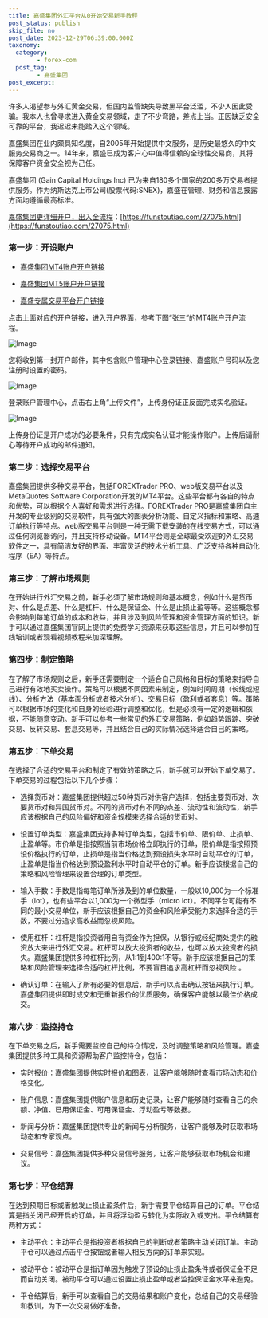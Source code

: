 ```yaml
---
title: 嘉盛集团外汇平台从0开始交易新手教程
post_status: publish
skip_file: no
post_date: 2023-12-29T06:39:00.000Z
taxonomy:
  category:
        - forex-com
  post_tag:
        - 嘉盛集团
post_excerpt: 
---
```

许多人渴望参与外汇黄金交易，但国内监管缺失导致黑平台泛滥，不少人因此受骗。我本人也曾寻求进入黄金交易领域，走了不少弯路，差点上当。正因缺乏安全可靠的平台，我迟迟未能踏入这个领域。

嘉盛集团在业内颇具知名度，自2005年开始提供中文服务，是历史最悠久的中文服务交易商之一。14年来，嘉盛已成为客户心中值得信赖的全球性交易商，其将保障客户资金安全视为己任。

嘉盛集团 (Gain Capital Holdings Inc) 已为来自180多个国家的200多万交易者提供服务。作为纳斯达克上市公司(股票代码:SNEX)，嘉盛在管理、财务和信息披露方面均遵循最高标准。

[嘉盛集团更详细开户，出入金流程](https://funstoutiao.com/27075.html)：[https://funstoutiao.com/27075.html](https://funstoutiao.com/27075.html)

### 第一步：开设账户

* [嘉盛集团MT4账户开户链接](https://s.ssgg.net/jsmt4)

* [嘉盛集团MT5账户开户链接](https://s.ssgg.net/jsmt5)

* [嘉盛专属交易平台开户链接](https://s.ssgg.net/js)

点击上面对应的开户链接，进入开户界面，参考下图“张三”的MT4账户开户流程。

![Image](https://prod-files-secure.s3.us-west-2.amazonaws.com/39ed1227-6d7d-4570-be36-9ccd4a2c4241/7a167aea-686b-400d-af59-4e18eb607a40/640.png?X-Amz-Algorithm=AWS4-HMAC-SHA256&X-Amz-Content-Sha256=UNSIGNED-PAYLOAD&X-Amz-Credential=ASIAZI2LB4662FZ4OSGD%2F20250511%2Fus-west-2%2Fs3%2Faws4_request&X-Amz-Date=20250511T221307Z&X-Amz-Expires=3600&X-Amz-Security-Token=IQoJb3JpZ2luX2VjEB4aCXVzLXdlc3QtMiJIMEYCIQCCepY2%2BZD5yHD4QgOytTTQL6SwULN96C1%2FO%2F2oNGOSSAIhALuoxhfvvd%2B5sA13FXpt5JMZdhemWgJxsiniinGgIl9eKogECMf%2F%2F%2F%2F%2F%2F%2F%2F%2F%2FwEQABoMNjM3NDIzMTgzODA1IgwAafAKIQQaPZ4bRmAq3AOJldE%2FxoubmwU6pzWckQaxJwA3Z%2FA%2BDG4AVQnXof4%2Bxdf6e%2F4jmo%2F8AaHkW1F%2BI2s1heW%2BKf9SG1OFlhPwNqdZ3wqxd0mk5WOLDQEFtBGZl8gNJ21AgOAoFnnHJybm0aXgQLIZ7kK8J2OH4c9%2FnssFM6gQnpACj3JX%2FfyAU1rixblGkKt6xfpzR1u1MzVT4TUeozRSmbDxX4byVWKEynp71JtX6IG97hE4PsR%2B471GQNjhJlvR47sW0M5TGzYFS6suZ9An5%2BupDbeuroGGej0VY3u95Hq6cuQDCHqkUYGv39%2Fo5E8YOcVoClaKOwn0PrUp6SzAFcRrYKXmv7nlPFTBnJxC4JNl%2Bn16piUEwhVd910zvn8KZSBuKcQRQ637tlgu8NkoNJvSqAX9suVkxA%2B0AA3%2BVH4lKA%2Fly4d%2Bahm2NbiidtCYXcKzbSYHZtqJP3aTC0Fje2kKfBgVEZYT2clhiKbYIpjJqWsqf3%2FIJq1q9fAmp4nBbivjNnF%2Fm%2BZvVG5V5K%2BU8wWYfwVQmq0RprhiDM1lxQWCP%2FrzBVaOs6rHJYLyMStlLGVYiKMND5AiznhMy7hShqKA7ljKbAiXBssXCgvuApHvc2Z34oBjeLakMtqvTzUbEv8VPnJ0SjDzuYTBBjqkARi2H9fuXgz30vxchTyhrMb7OaYCAuk9wufEYI1uA2L3k0oCLRNSoHkHEHBzQzarnb1NEFbLUB5tJnsBu60JNVgr7ZzN1jcMFJrPOW3DMniFnydqId4gCVEa73gbAz5vXjM49%2BPtnYg94FI3CgmUjHP%2Btr3j2siUWa%2BruQ3%2FjNNrhdZl8yO79XV0hYOqG929aAOL6CHL3Y8b%2F8gGBzwN4kK1zKt9&X-Amz-Signature=95c61652d7112727cd36671067e97f5cab4f1dd9570c71416fd1739aabde8651&X-Amz-SignedHeaders=host&x-id=GetObject)

您将收到第一封开户邮件，其中包含账户管理中心登录链接、嘉盛账户号码以及您注册时设置的密码。

![Image](https://prod-files-secure.s3.us-west-2.amazonaws.com/39ed1227-6d7d-4570-be36-9ccd4a2c4241/eaa1c6b3-2877-4284-a0e1-530e222c27fb/image.png?X-Amz-Algorithm=AWS4-HMAC-SHA256&X-Amz-Content-Sha256=UNSIGNED-PAYLOAD&X-Amz-Credential=ASIAZI2LB4662FZ4OSGD%2F20250511%2Fus-west-2%2Fs3%2Faws4_request&X-Amz-Date=20250511T221307Z&X-Amz-Expires=3600&X-Amz-Security-Token=IQoJb3JpZ2luX2VjEB4aCXVzLXdlc3QtMiJIMEYCIQCCepY2%2BZD5yHD4QgOytTTQL6SwULN96C1%2FO%2F2oNGOSSAIhALuoxhfvvd%2B5sA13FXpt5JMZdhemWgJxsiniinGgIl9eKogECMf%2F%2F%2F%2F%2F%2F%2F%2F%2F%2FwEQABoMNjM3NDIzMTgzODA1IgwAafAKIQQaPZ4bRmAq3AOJldE%2FxoubmwU6pzWckQaxJwA3Z%2FA%2BDG4AVQnXof4%2Bxdf6e%2F4jmo%2F8AaHkW1F%2BI2s1heW%2BKf9SG1OFlhPwNqdZ3wqxd0mk5WOLDQEFtBGZl8gNJ21AgOAoFnnHJybm0aXgQLIZ7kK8J2OH4c9%2FnssFM6gQnpACj3JX%2FfyAU1rixblGkKt6xfpzR1u1MzVT4TUeozRSmbDxX4byVWKEynp71JtX6IG97hE4PsR%2B471GQNjhJlvR47sW0M5TGzYFS6suZ9An5%2BupDbeuroGGej0VY3u95Hq6cuQDCHqkUYGv39%2Fo5E8YOcVoClaKOwn0PrUp6SzAFcRrYKXmv7nlPFTBnJxC4JNl%2Bn16piUEwhVd910zvn8KZSBuKcQRQ637tlgu8NkoNJvSqAX9suVkxA%2B0AA3%2BVH4lKA%2Fly4d%2Bahm2NbiidtCYXcKzbSYHZtqJP3aTC0Fje2kKfBgVEZYT2clhiKbYIpjJqWsqf3%2FIJq1q9fAmp4nBbivjNnF%2Fm%2BZvVG5V5K%2BU8wWYfwVQmq0RprhiDM1lxQWCP%2FrzBVaOs6rHJYLyMStlLGVYiKMND5AiznhMy7hShqKA7ljKbAiXBssXCgvuApHvc2Z34oBjeLakMtqvTzUbEv8VPnJ0SjDzuYTBBjqkARi2H9fuXgz30vxchTyhrMb7OaYCAuk9wufEYI1uA2L3k0oCLRNSoHkHEHBzQzarnb1NEFbLUB5tJnsBu60JNVgr7ZzN1jcMFJrPOW3DMniFnydqId4gCVEa73gbAz5vXjM49%2BPtnYg94FI3CgmUjHP%2Btr3j2siUWa%2BruQ3%2FjNNrhdZl8yO79XV0hYOqG929aAOL6CHL3Y8b%2F8gGBzwN4kK1zKt9&X-Amz-Signature=d0a79de7dfd6e66557d71cbb2962e91d064822e190903ecb4952d4df7a6b8073&X-Amz-SignedHeaders=host&x-id=GetObject)

登录账户管理中心，点击右上角“上传文件”，上传身份证正反面完成实名验证。

![Image](https://prod-files-secure.s3.us-west-2.amazonaws.com/39ed1227-6d7d-4570-be36-9ccd4a2c4241/54090639-09fc-46b4-a135-e0289f707147/image.png?X-Amz-Algorithm=AWS4-HMAC-SHA256&X-Amz-Content-Sha256=UNSIGNED-PAYLOAD&X-Amz-Credential=ASIAZI2LB4662FZ4OSGD%2F20250511%2Fus-west-2%2Fs3%2Faws4_request&X-Amz-Date=20250511T221307Z&X-Amz-Expires=3600&X-Amz-Security-Token=IQoJb3JpZ2luX2VjEB4aCXVzLXdlc3QtMiJIMEYCIQCCepY2%2BZD5yHD4QgOytTTQL6SwULN96C1%2FO%2F2oNGOSSAIhALuoxhfvvd%2B5sA13FXpt5JMZdhemWgJxsiniinGgIl9eKogECMf%2F%2F%2F%2F%2F%2F%2F%2F%2F%2FwEQABoMNjM3NDIzMTgzODA1IgwAafAKIQQaPZ4bRmAq3AOJldE%2FxoubmwU6pzWckQaxJwA3Z%2FA%2BDG4AVQnXof4%2Bxdf6e%2F4jmo%2F8AaHkW1F%2BI2s1heW%2BKf9SG1OFlhPwNqdZ3wqxd0mk5WOLDQEFtBGZl8gNJ21AgOAoFnnHJybm0aXgQLIZ7kK8J2OH4c9%2FnssFM6gQnpACj3JX%2FfyAU1rixblGkKt6xfpzR1u1MzVT4TUeozRSmbDxX4byVWKEynp71JtX6IG97hE4PsR%2B471GQNjhJlvR47sW0M5TGzYFS6suZ9An5%2BupDbeuroGGej0VY3u95Hq6cuQDCHqkUYGv39%2Fo5E8YOcVoClaKOwn0PrUp6SzAFcRrYKXmv7nlPFTBnJxC4JNl%2Bn16piUEwhVd910zvn8KZSBuKcQRQ637tlgu8NkoNJvSqAX9suVkxA%2B0AA3%2BVH4lKA%2Fly4d%2Bahm2NbiidtCYXcKzbSYHZtqJP3aTC0Fje2kKfBgVEZYT2clhiKbYIpjJqWsqf3%2FIJq1q9fAmp4nBbivjNnF%2Fm%2BZvVG5V5K%2BU8wWYfwVQmq0RprhiDM1lxQWCP%2FrzBVaOs6rHJYLyMStlLGVYiKMND5AiznhMy7hShqKA7ljKbAiXBssXCgvuApHvc2Z34oBjeLakMtqvTzUbEv8VPnJ0SjDzuYTBBjqkARi2H9fuXgz30vxchTyhrMb7OaYCAuk9wufEYI1uA2L3k0oCLRNSoHkHEHBzQzarnb1NEFbLUB5tJnsBu60JNVgr7ZzN1jcMFJrPOW3DMniFnydqId4gCVEa73gbAz5vXjM49%2BPtnYg94FI3CgmUjHP%2Btr3j2siUWa%2BruQ3%2FjNNrhdZl8yO79XV0hYOqG929aAOL6CHL3Y8b%2F8gGBzwN4kK1zKt9&X-Amz-Signature=bfa7975b47d272981b6b44a756d1124fe4d70dda7013742a08592f20981eea3b&X-Amz-SignedHeaders=host&x-id=GetObject)

上传身份证是开户成功的必要条件，只有完成实名认证才能操作账户。上传后请耐心等待开户成功的邮件通知。

### 第二步：选择交易平台

嘉盛集团提供多种交易平台，包括FOREXTrader PRO、web版交易平台以及MetaQuotes Software Corporation开发的MT4平台。这些平台都有各自的特点和优势，可以根据个人喜好和需求进行选择。FOREXTrader PRO是嘉盛集团自主开发的专业级别的交易软件，具有强大的图表分析功能、自定义指标和策略、高速订单执行等特点。web版交易平台则是一种无需下载安装的在线交易方式，可以通过任何浏览器访问，并且支持移动设备。MT4平台则是全球最受欢迎的外汇交易软件之一，具有简洁友好的界面、丰富灵活的技术分析工具、广泛支持各种自动化程序（EA）等特点。

### 第三步：了解市场规则

在开始进行外汇交易之前，新手必须了解市场规则和基本概念，例如什么是货币对、什么是点差、什么是杠杆、什么是保证金、什么是止损止盈等等。这些概念都会影响到每笔订单的成本和收益，并且涉及到风险管理和资金管理方面的知识。新手可以通过嘉盛集团官网上提供的免费学习资源来获取这些信息，并且可以参加在线培训或者观看视频教程来加深理解。

### 第四步：制定策略

在了解了市场规则之后，新手还需要制定一个适合自己风格和目标的策略来指导自己进行有效地买卖操作。策略可以根据不同因素来制定，例如时间周期（长线或短线）、分析方法（基本面分析或者技术分析）、交易目标（盈利或者套息）等。策略可以根据市场的变化和自身的经验进行调整和优化，但是必须有一定的逻辑和依据，不能随意变动。新手可以参考一些常见的外汇交易策略，例如趋势跟踪、突破交易、反转交易、套息交易等，并且结合自己的实际情况选择适合自己的策略。

### 第五步：下单交易

在选择了合适的交易平台和制定了有效的策略之后，新手就可以开始下单交易了。下单交易的过程包括以下几个步骤：

* 选择货币对：嘉盛集团提供超过50种货币对供客户选择，包括主要货币对、次要货币对和异国货币对。不同的货币对有不同的点差、流动性和波动性，新手应该根据自己的风险偏好和资金规模来选择合适的货币对。

* 设置订单类型：嘉盛集团支持多种订单类型，包括市价单、限价单、止损单、止盈单等。市价单是指按照当前市场价格立即执行的订单，限价单是指按照预设价格执行的订单，止损单是指当价格达到预设损失水平时自动平仓的订单，止盈单是指当价格达到预设盈利水平时自动平仓的订单。新手应该根据自己的策略和风险管理来设置合理的订单类型。

* 输入手数：手数是指每笔订单所涉及到的单位数量，一般以10,000为一个标准手（lot），也有些平台以1,000为一个微型手（micro lot）。不同平台可能有不同的最小交易单位，新手应该根据自己的资金和风险承受能力来选择合适的手数，不要过分追求高收益而忽视风险。

* 使用杠杆：杠杆是指投资者用自有资金作为担保，从银行或经纪商处提供的融资放大来进行外汇交易。杠杆可以放大投资者的收益，也可以放大投资者的损失。嘉盛集团提供多种杠杆比例，从1:1到400:1不等。新手应该根据自己的策略和风险管理来选择合适的杠杆比例，不要盲目追求高杠杆而忽视风险 。

* 确认订单：在输入了所有必要的信息后，新手可以点击确认按钮来执行订单。嘉盛集团提供即时成交和无重新报价的优质服务，确保客户能够以最佳价格成交。

### 第六步：监控持仓

在下单交易之后，新手需要监控自己的持仓情况，及时调整策略和风险管理。嘉盛集团提供多种工具和资源帮助客户监控持仓，包括：

* 实时报价：嘉盛集团提供实时报价和图表，让客户能够随时查看市场动态和价格变化。

* 账户信息：嘉盛集团提供账户信息和历史记录，让客户能够随时查看自己的余额、净值、已用保证金、可用保证金、浮动盈亏等数据。

* 新闻与分析：嘉盛集团提供专业的新闻与分析服务，让客户能够及时获取市场动态和专家观点。

* 交易信号：嘉盛集团提供多种交易信号服务，让客户能够获取市场机会和建议。

### 第七步：平仓结算

在达到预期目标或者触发止损止盈条件后，新手需要平仓结算自己的订单。平仓结算是指关闭已经开启的订单，并且将浮动盈亏转化为实际收入或支出。平仓结算有两种方式：

* 主动平仓：主动平仓是指投资者根据自己的判断或者策略主动关闭订单。主动平仓可以通过点击平仓按钮或者输入相反方向的订单来实现。

* 被动平仓：被动平仓是指订单因为触发了预设的止损止盈条件或者保证金不足而自动关闭。被动平仓可以通过设置止损止盈单或者监控保证金水平来避免。

* 平仓结算后，新手可以查看自己的交易结果和账户变化，总结自己的交易经验和教训，为下一次交易做好准备。
